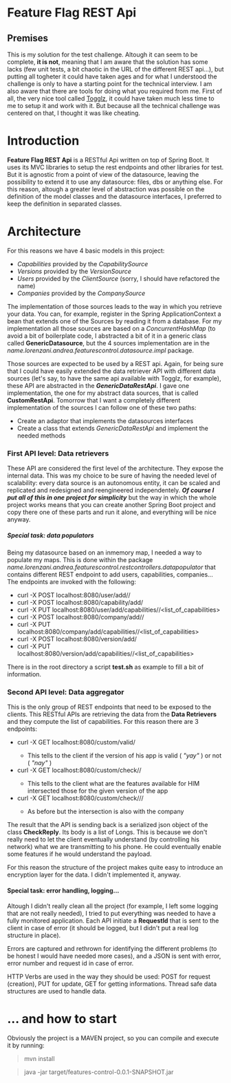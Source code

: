 # Feature Flag REST Api

## Premises
This is my solution for the test challenge. Altough it can seem to be complete, **it is not**, meaning that I am aware that the solution has some lacks (few unit tests, a bit chaotic in the URL of the different REST api...), but putting all togheter it could have taken ages and for what I understood the challenge is only to have a starting point for the technical interview.
I am also aware that there are tools for doing what you required from me. First of all, the very nice tool called [Togglz](https://www.togglz.org/), it could have taken much less time to me to setup it and work with it. But because all the technical challenge was centered on that, I thought it was like cheating.
# Introduction
**Feature Flag REST Api** is a RESTful Api written on top of Spring Boot. It uses its MVC libraries to setup the rest endpoints and other libraries for test. But it is agnostic from a point of view of the datasource, leaving the possibility to extend it to use any datasource: files, dbs or anything else.
For this reason, altough a greater level of abstraction was possible on the definition of the model classes and the datasource interfaces, I preferred to keep the definition in separated classes.

# Architecture
For this reasons we have 4 basic models in this project:
 * *Capabilities* provided by the *CapabilitySource*
 * *Versions* provided by the *VersionSource*
 * *Users* provided by the *ClientSource* (sorry, I should have refactored the name)
 * *Companies* provided by the *CompanySource*

The implementation of those sources leads to the way in which you retrieve your data. You can, for example, register in the Spring ApplicationContext a bean that extends one of the Sources by reading it from a database. For my implementation all those sources are based on a *ConcurrentHashMap* (to avoid a bit of boilerplate code, I abstracted a bit of it in a generic class called **GenericDatasource**, but the 4 sources implementation are in the *name.lorenzani.andrea.featurescontrol.datasource.impl* package.

Those sources are expected to be used by a REST api. Again, for being sure that I could have easily extended the data retriever API with different data sources (let's say, to have the same api available with Togglz, for example), these API are abstracted in the ***GenericDataRestApi***. I gave one implementation, the one for my abstract data sources, that is called **CustomRestApi**.
Tomorrow that I want a completely different implementation of the sources I can follow one of these two paths:
 * Create an adaptor that implements the datasources interfaces
 * Create a class that extends *GenericDataRestApi* and implement the needed methods

### First API level: Data retrievers
These API are considered the first level of the architecture. They expose the internal data. This was my choice to be sure of having the needed level of scalability: every data source is an autonomous entity, it can be scaled and replicated and redesigned and reengineered independentely. ***Of course I put all of this in one project for simplicity*** but the way in which the whole project works means that you can create another Spring Boot project and copy there one of these parts and run it alone, and everything will be nice anyway.

##### Special task: data populators
Being my datasource based on an inmemory map, I needed a way to populate my maps. This is done within the package *name.lorenzani.andrea.featurescontrol.restcontrollers.datapopulator* that contains different REST endpoint to add users, capabilities, companies...
The endpoints are invoked with the following:
* curl -X POST localhost:8080/user/add/<id>/<name>
* curl -X POST localhost:8080/capability/add/<capability>
* curl -X PUT localhost:8080/user/add/capabilities/<userid>/<list_of_capabilities>
* curl -X POST localhost:8080/company/add/<id>/<name>
* curl -X PUT localhost:8080/company/add/capabilities/<id>/<list_of_capabilities>
* curl -X POST localhost:8080/version/add/<id>
* curl -X PUT localhost:8080/version/add/capabilities/<id>/<list_of_capabilities>

There is in the root directory a script **test.sh** as example to fill a bit of information.

### Second API level: Data aggregator
This is the only group of REST endpoints that need to be exposed to the clients. This RESTful APIs are retrieving the data from the **Data Retrievers** and they compute the list of capabilities. For this reason there are 3 endpoints:
* curl -X GET localhost:8080/custom/valid/<version>
    * This tells to the client if the version of his app is valid ( *"yay"* ) or not ( *"nay"* ) 
* curl -X GET localhost:8080/custom/check/<version>/<user>
    * This tells to the client what are the features available for HIM intersected those for the given version of the app
* curl -X GET localhost:8080/custom/check/<version>/<user>/<company> 
    * As before but the intersection is also with the company
    
The result that the API is sending back is a serialized json object of the class **CheckReply**. Its body is a list of Longs. This is because we don't really need to let the client eventually understand (by controlling his network) what we are transmitting to his phone. He could eventually enable some features if he would understand the payload.

For this reason the structure of the project makes quite easy to introduce an encryption layer for the data. I didn't implemented it, anyway.

#### Special task: error handling, logging...
Altough I didn't really clean all the project (for example, I left some logging that are not really needed), I tried to put everything was needed to have a fully monitored application. Each API initiate a **RequestId** that is sent to the client in case of error (it should be logged, but I didn't put a real log structure in place).

Errors are captured and rethrown for identifying the different problems (to be honest I would have needed more cases), and a JSON is sent with error, error number and request id in case of error.

HTTP Verbs are used in the way they should be used: POST for request (creation), PUT for update, GET for getting informations. Thread safe data structures are used to handle data.

# ... and how to start
Obviously the project is a MAVEN project, so you can compile and execute it by running:

> mvn install

> java -jar target/features-control-0.0.1-SNAPSHOT.jar